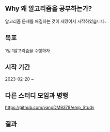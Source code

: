 ## Why 왜 알고리즘을 공부하는가?
알고리즘 문제를 해결하는 것이 재밌어서 시작하였습니다.

## 목표
1일 1알고리즘을 수행하자

## 시작 기간
2023-02-20 ~ 

## 다른 스터디 모임과 병행
https://github.com/yangDM9378/emp_Study

## 결과
